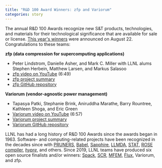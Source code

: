 ```yaml
---
title: "R&D 100 Award Winners: zfp and Variorum"
categories: story
---
```


The annual R&amp;D 100 Awards recognize new S&amp;T products, technologies, and materials for their technological significance that are available for sale or license. [This year's winners](https://www.rdworldonline.com/2023-rd-100-award-winners/) were announced on August 22. Congratulations to these teams:

**zfp (data compression for supercomputing applications)**

- Peter Lindstrom, Danielle Asher, and Mark C. Miller with LLNL alums Stephen Herbein, Matthew Larsen, and Markus Salasoo
- [zfp video on YouTube](https://www.youtube.com/watch?v=09Jl2ggiDuY) (6:49)
- [zfp project summary](https://computing.llnl.gov/projects/zfp)
- [zfp GitHub repository](https://github.com/LLNL/zfp)

**Variorum (vendor-agnostic power management)**

- Tapasya Patki, Stephanie Brink, Aniruddha Marathe, Barry Rountree, Kathleen Shoga, and Eric Green
- [Variorum video on YouTube](https://www.youtube.com/watch?v=rgJGgPERBao) (6:57)
- [Variorum project summary](https://computing.llnl.gov/projects/variorum)
- [Variorum GitHub repository](https://github.com/LLNL/variorum)

LLNL has had a long history of R&amp;D 100 Awards since the awards began in 1963. Software- and computing-related projects have been recognized in the decades since with [PRUNERS](https://pruners.github.io/), [Babel](https://software.llnl.gov/Babel/#page=home), [Sapphire](https://computing.llnl.gov/projects/sapphire), [LLMDA](https://gs.llnl.gov/biosecurity-center/llmda), [STAT](https://github.com/LLNL/STAT), [ROSE compiler](https://github.com/rose-compiler/rose), [*hypre*](https://github.com/LLNL/hypre), and others. Since 2019, LLNL teams have produced six open source finalists and/or winners: [Spack](https://spack.io/), [SCR](https://github.com/LLNL/scr), [MFEM](https://mfem.org/), [Flux](https://flux-framework.org/), Variorum, and zfp.
